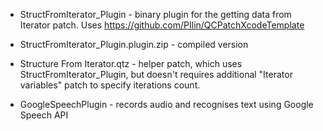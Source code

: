 - StructFromIterator_Plugin - binary plugin for the getting data from Iterator patch.
Uses https://github.com/PIlin/QCPatchXcodeTemplate

- StructFromIterator_Plugin.plugin.zip - compiled version

- Structure From Iterator.qtz - helper patch, which uses StructFromIterator_Plugin, but doesn't requires additional "Iterator variables" patch to specify iterations count.

- GoogleSpeechPlugin - records audio and recognises text using Google Speech API

